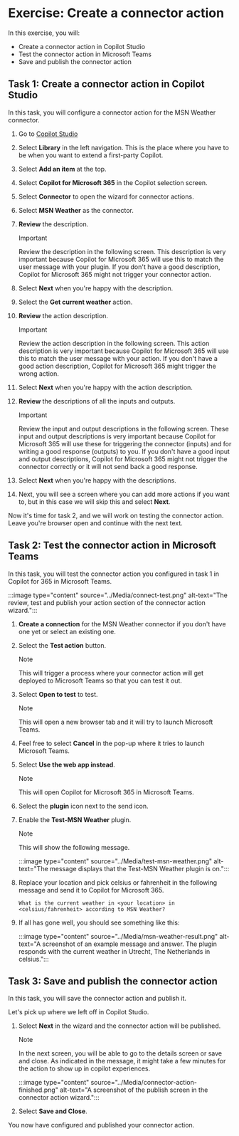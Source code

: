 # Exercise: Create a connector action

In this exercise, you will:

- Create a connector action in Copilot Studio
- Test the connector action in Microsoft Teams
- Save and publish the connector action

## Task 1: Create a connector action in Copilot Studio

In this task, you will configure a connector action for the MSN Weather connector.

1. Go to [Copilot Studio](https://copilotstudio.microsoft.com)
1. Select **Library** in the left navigation. This is the place where you have to be when you want to extend a first-party Copilot.
1. Select **Add an item** at the top.
1. Select **Copilot for Microsoft 365** in the Copilot selection screen.
1. Select **Connector** to open the wizard for connector actions.
1. Select **MSN Weather** as the connector.
1. **Review** the description.

    > [!IMPORTANT]
    > Review the description in the following screen. This description is very important because Copilot for Microsoft 365 will use this to match the user message with your plugin. If you don't have a good description, Copilot for Microsoft 365 might not trigger your connector action.

1. Select **Next** when you're happy with the description.
1. Select the **Get current weather** action.
1. **Review** the action description.

    > [!IMPORTANT]
    > Review the action description in the following screen. This action description is very important because Copilot for Microsoft 365 will use this to match the user message with your action. If you don't have a good action description, Copilot for Microsoft 365 might trigger the wrong action.

1. Select **Next** when you're happy with the action description.
1. **Review** the descriptions of all the inputs and outputs.

    > [!IMPORTANT]
    > Review the input and output descriptions in the following screen. These input and output descriptions is very important because Copilot for Microsoft 365 will use these for triggering the connector (inputs) and for writing a good response (outputs) to you. If you don't have a good input and output descriptions, Copilot for Microsoft 365 might not trigger the connector correctly or it will not send back a good response.

1. Select **Next** when you're happy with the descriptions.
1. Next, you will see a screen where you can add more actions if you want to, but in this case we will skip this and select **Next**.

Now it's time for task 2, and we will work on testing the connector action. Leave you're browser open and continue with the next text.

## Task 2: Test the connector action in Microsoft Teams

In this task, you will test the connector action you configured in task 1 in Copilot for 365 in Microsoft Teams.

  :::image type="content" source="../Media/connect-test.png" alt-text="The review, test and publish your action section of the connector action wizard.":::

1. **Create a connection** for the MSN Weather connector if you don't have one yet or select an existing one.
1. Select the **Test action** button.

    > [!NOTE]
    > This will trigger a process where your connector action will get deployed to Microsoft Teams so that you can test it out.

1. Select **Open to test** to test.

    > [!NOTE]
    > This will open a new browser tab and it will try to launch Microsoft Teams.

1. Feel free to select **Cancel** in the pop-up where it tries to launch Microsoft Teams.
1. Select **Use the web app instead**.

    > [!NOTE]
    > This will open Copilot for Microsoft 365 in Microsoft Teams.

1. Select the **plugin** icon next to the send icon.
1. Enable the **Test-MSN Weather** plugin.

    > [!NOTE]
    > This will show the following message.

    :::image type="content" source="../Media/test-msn-weather.png" alt-text="The message displays that the Test-MSN Weather plugin is on.":::

1. Replace your location and pick celsius or fahrenheit in the following message and send it to Copilot for Microsoft 365.

    ```text
    What is the current weather in <your location> in <celsius/fahrenheit> according to MSN Weather?
    ```

1. If all has gone well, you should see something like this:

      :::image type="content" source="../Media/msn-weather-result.png" alt-text="A screenshot of an example message and answer. The plugin responds with the current weather in Utrecht, The Netherlands in celsius.":::

## Task 3: Save and publish the connector action

In this task, you will save the connector action and publish it.

Let's pick up where we left off in Copilot Studio.

1. Select **Next** in the wizard and the connector action will be published.

    > [!NOTE]
    > In the next screen, you will be able to go to the details screen or save and close. As indicated in the message, it might take a few minutes for the action to show up in copilot experiences.

      :::image type="content" source="../Media/connector-action-finished.png" alt-text="A screenshot of the publish screen in the connector action wizard.":::

1. Select **Save and Close**.

You now have configured and published your connector action.
